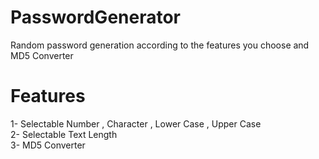 # PasswordGenerator<br>
Random password generation according to the features you choose and MD5 Converter

# Features <br>
1- Selectable Number , Character , Lower Case , Upper Case <br>
2- Selectable Text Length<br>
3- MD5 Converter<br>
